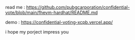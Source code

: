 read me :
https://github.com/pubgcarporation/confidential-vote/blob/main/fhevm-hardhat/README.md


demo :
https://confidential-voting-xcpb.vercel.app/

i hope my porject impress you
